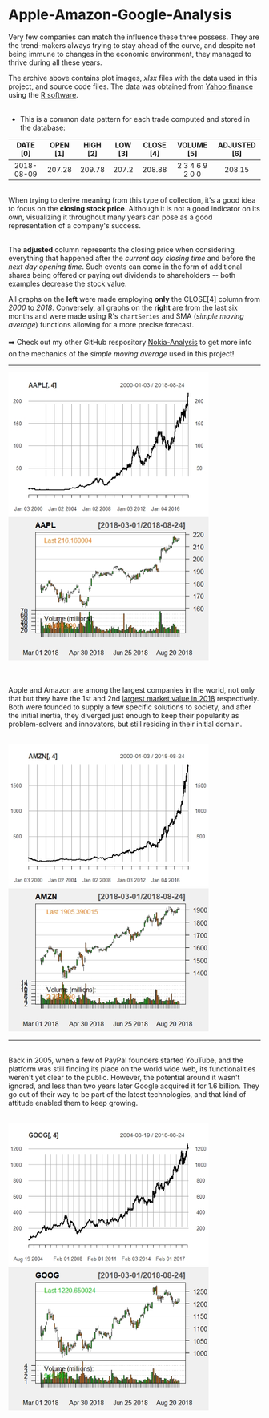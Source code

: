 # Apple-Amazon-Google-Analysis

Very few companies can match the influence these three possess. They are the trend-makers always trying to stay ahead of the curve, and despite not being immune to changes in the economic environment, they managed to thrive during all these years.<br>

The archive above contains plot images, <em>xlsx</em> files with the data used in this project, and source code files. The data was obtained from [Yahoo finance](https://finance.yahoo.com/) using the [R software](https://www.r-project.org/).<br><br>
<ul>
<li>  
This is a common data pattern for each trade computed and stored in the database:
 </li>
</ul>

|    DATE [0]    |    OPEN [1]    |    HIGH [2]    |     LOW [3]     |     CLOSE [4]    |     VOLUME [5]    |     ADJUSTED [6]     | 
|:--------------:|:--------------:|:--------------:|:---------------:|:----------------:|:-----------------:|:--------------------:|
|   2018-08-09   |     207.28     |     209.78     |      207.2      |      208.88      |  2 3 4 6 9 2 0 0  |        208.15        |

<br>
When trying to derive meaning from this type of collection, it's a good idea to focus on the <strong>closing stock price</strong>. Although it is not a good indicator on its own, visualizing it throughout many years can pose as a good representation of a company's success.<br><br>

The <strong>adjusted</strong> column represents the closing price when considering everything that happened after the <em>current day closing time</em> and before the <em>next day opening time</em>. Such events can come in the form of additional shares being offered or paying out dividends to shareholders  -- both examples decrease the stock value.

All graphs on the <strong>left</strong> were made employing <strong>only</strong> the CLOSE[4] column from <em>2000</em> to <em>2018</em>. Conversely, all graphs on the <strong>right</strong> are from the last six months and were made using R's `chartSeries` and SMA (<em>simple moving average</em>) functions allowing for a more precise forecast. <br><br>
:arrow_right: Check out my other GitHub respository [Nokia-Analysis](https://github.com/Rickyc14/NOKIA-Analysis.git) to get more info on the mechanics of the <em>simple moving average</em> used in this project!<br>

---


<p float="left">
  <img src="/data+plot/AAPL.Rplot.jpeg" width="400" />
  <img src="/data+plot/AAPL1.Rplot.jpeg" width="400" /> 
</p>

<br><br>
Apple and Amazon are among the largest companies in the world, not only that but they have the 1st and 2nd [largest market value in 2018](https://www.statista.com/statistics/263264/top-companies-in-the-world-by-market-value/) respectively. Both were founded to supply a few specific solutions to society, and after the initial inertia, they diverged just enough to keep their popularity as problem-solvers and innovators, but still residing in their initial domain.
<br><br>

<p float="left">
  <img src="/data+plot/AMZN.Rplot.jpeg" width="400" />
  <img src="/data+plot/AMZN1.Rplot.jpeg" width="400" /> 
</p>


---


<br>
Back in 2005, when a few of PayPal founders started YouTube, and the platform was still finding 
its place on the world wide web, its functionalities weren't yet clear to the public. However, the potential around 
it wasn't ignored, and less than two years later Google acquired it for 1.6 billion. They go out of their way to be part of the latest technologies, and that kind of attitude enabled them to keep growing.<br><br>
<p float="left">
  <img src="/data+plot/GOOG.Rplot.jpeg" width="400" />
  <img src="/data+plot/GOOG1.Rplot.jpeg" width="400" /> 
</p>
<br><br><br>


